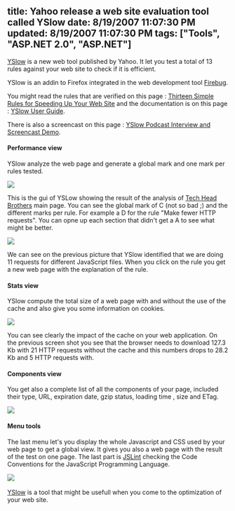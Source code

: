 title: Yahoo release a web site evaluation tool called YSlow
date: 8/19/2007 11:07:30 PM
updated: 8/19/2007 11:07:30 PM
tags: ["Tools", "ASP.NET 2.0", "ASP.NET"]
---
[YSlow](http://developer.yahoo.com/yslow/) is a new web tool published by Yahoo. It let you test a total of 13 rules against your web site to check if it is efficient.

YSlow is an addin to Firefox integrated in the web development tool [Firebug](http://www.getfirebug.com/).

You might read the rules that are verified on this page : [Thirteen Simple Rules for Speeding Up Your Web Site](http://developer.yahoo.com/performance/rules.html) and the documentation is on this page : [YSlow User Guide](http://developer.yahoo.com/yslow/help/).

There is also a screencast on this page : [YSlow Podcast Interview and Screencast Demo](http://developer.yahoo.net/blog/archives/2007/08/yslow-podcast-screencast.html).

#### Performance view

YSlow analyze the web page and generate a global mark and one mark per rules tested.

![](http://www.techheadbrothers.com/content/ec901840-2744-4bf0-b5d1-caf13c6ddcb8/yslow-pic1.jpg) 

This is the gui of YSLow showing the result of the analysis of [Tech Head Brothers](http://www.techheadbrothers.com/) main page. You can see the global mark of C (not so bad ;) and the different marks per rule. For example a D for the rule "Make fewer HTTP requests". You can opne up each section that didn't get a A to see what might be better.

![](http://www.techheadbrothers.com/content/ec901840-2744-4bf0-b5d1-caf13c6ddcb8/yslow-pic4.jpg) 

We can see on the previous picture that YSlow identified that we are doing 11 requests for different JavaScript files. When you click on the rule you get a new web page with the explanation of the rule.

#### Stats view

YSlow compute the total size of a web page with and without the use of the cache and also give you some information on cookies.

![](http://www.techheadbrothers.com/content/ec901840-2744-4bf0-b5d1-caf13c6ddcb8/yslow-pic2.jpg) 

You can see clearly the impact of the cache on your web application. On the previous screen shot you see that the browser needs to download 127.3 Kb with 21 HTTP requests without the cache and this numbers drops to 28.2 Kb and 5 HTTP requests with.

#### Components view

You get also a complete list of all the components of your page, included their type, URL, expiration date, gzip status, loading time , size and ETag.

![](http://www.techheadbrothers.com/content/ec901840-2744-4bf0-b5d1-caf13c6ddcb8/yslow-pic3.jpg) 

#### Menu tools

The last menu let's you display the whole Javascript and CSS used by your web page to get a global view. It gives you also a web page with the result of the test on one page. The last part is [JSLint](http://jslint.com/) checking the Code Conventions for the JavaScript Programming Language.

![](http://www.techheadbrothers.com/content/ec901840-2744-4bf0-b5d1-caf13c6ddcb8/yslow-pic5.jpg)  

[YSlow](http://developer.yahoo.com/yslow/YSlow) is a tool that might be usefull when you come to the optimization of your web site.
